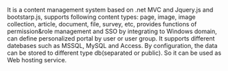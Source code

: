 It is a content management system based on .net MVC and Jquery.js and bootstarp.js, supports following content types:  page, image, image collection,  article, document, file, survey, etc, provides functions of permission&role management and SSO by integrating to  Windows domain, can define personalized portal by user or user group.
It supports different datebases such as MSSQL, MySQL and Access. By configuration, the data can be stored to different type db(separated or public). So it can be used as Web hosting service.  
